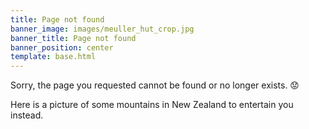```yaml
---
title: Page not found
banner_image: images/meuller_hut_crop.jpg
banner_title: Page not found
banner_position: center
template: base.html
---
```


<div class="text-center">

<p class="lead mb-5">
Sorry, the page you requested cannot be found or no longer exists. 😟
</p>

Here is a picture of some mountains in New Zealand to entertain you instead.

</div>
